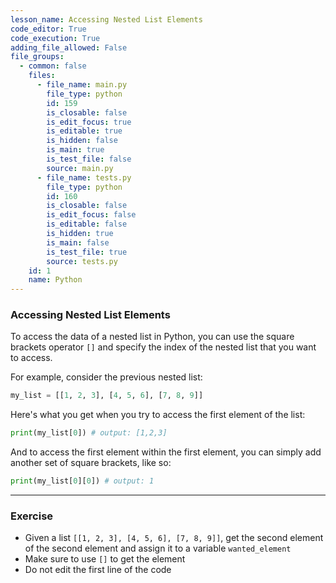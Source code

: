 ```yaml
---
lesson_name: Accessing Nested List Elements
code_editor: True
code_execution: True
adding_file_allowed: False
file_groups:
  - common: false
    files:
      - file_name: main.py
        file_type: python
        id: 159
        is_closable: false
        is_edit_focus: true
        is_editable: true
        is_hidden: false
        is_main: true
        is_test_file: false
        source: main.py
      - file_name: tests.py
        file_type: python
        id: 160
        is_closable: false
        is_edit_focus: false
        is_editable: false
        is_hidden: true
        is_main: false
        is_test_file: true
        source: tests.py
    id: 1
    name: Python
---
```


### Accessing Nested List Elements

To access the data of a nested list in Python, you can use the square brackets operator `[]` and specify the index of the nested list that you want to access.

For example, consider the previous nested list:

```python
my_list = [[1, 2, 3], [4, 5, 6], [7, 8, 9]]
```

Here's what you get when you try to access the first element of the list:

```python
print(my_list[0]) # output: [1,2,3]
```

And to access the first element within the first element, you can simply add another set of square brackets, like so:

```python
print(my_list[0][0]) # output: 1
```

---

### Exercise

<ul>
<li id="test-1">Given a list <code>[[1, 2, 3], [4, 5, 6], [7, 8, 9]]</code>, get the second element of the second element and assign it to a variable <code>wanted_element</code></li>
<li id="test-2">Make sure to use <code>[]</code> to get the element</li>
<li id="test-3">Do not edit the first line of the code</li>
</ul>
